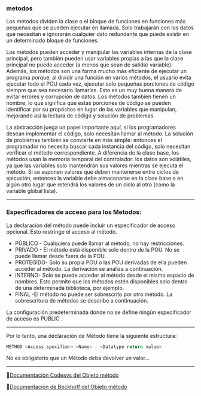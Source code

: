 ### metodos

Los métodos dividen la clase o el bloque de funciones en funciones más pequeñas que se pueden ejecutar en
llamada. Solo trabajarán con los datos que necesitan e ignorarán cualquier dato redundante que
puede existir en un determinado bloque de funciones.

Los métodos pueden acceder y manipular las variables internas de la clase principal, pero también pueden usar
variables propias a las que la clase principal no puede acceder (a menos que sean de salida)
variable).
Además, los métodos son una forma mucho más eficiente de ejecutar un programa porque, al dividir una
función en varios métodos, el usuario evita ejecutar todo el POU cada vez,
ejecutar solo pequeñas porciones de código siempre que sea necesario llamarlas. Esto es un
muy buena manera de evitar errores y corrupción de datos.
Los métodos también tienen un nombre, lo que significa que estas porciones de código se pueden identificar por su
propósitos en lugar de las variables que manipulan, mejorando así la lectura de código y
solución de problemas.

La abstracción juega un papel importante aquí, si los programadores desean implementar el código, 
solo necesitan llamar al método. La solución de problemas también se convierte en
más simple: entonces el programador no necesita buscar cada instancia del código,
solo necesitan verificar el método correspondiente.
A diferencia de la clase base, los métodos usan la memoria temporal del controlador: los datos son volátiles, ya que
las variables solo mantendrán sus valores mientras se ejecuta el método. Si se suponen valores que deben
mantenerse entre ciclos de ejecución, entonces la variable debe almacenarse en la clase base o en
algún otro lugar que retendrá los valores de un ciclo al otro (como la variable global
lista).
***
### Especificadores de acceso para los Metodos:
La declaración del método puede incluir un especificador de acceso opcional. Esto restringe el acceso al método.

- PÚBLICO	- Cualquiera puede llamar al método, no hay restricciones.
- PRIVADO	- El método está disponible solo dentro de la POU. No se puede llamar desde fuera de la POU.
- PROTEGIDO- Solo su propia POU o las POU derivadas de ella pueden acceder al método. La derivación se analiza a continuación.
- INTERNO- Solo se puede acceder al método desde el mismo espacio de nombres. Esto permite que los métodos estén disponibles solo dentro de una determinada biblioteca, por ejemplo.
- FINAL -El método no puede ser sobrescrito por otro método. La sobrescritura de métodos se describe a continuación.

La configuración predeterminada donde no se define ningún especificador de acceso es PUBLIC .
***
Por lo tanto, una declaración de Método tiene la siguiente estructura:
```typescript
METHOD <Access specifier> <Name> : <Datatype return value>
```
No es obligatorio que un Método deba devolver un valor...
***
🔗[Documentación Codesys del Objeto método](https://help.codesys.com/api-content/2/codesys/3.5.14.0/en/_cds_obj_method/#e4507ebe4233ac0c0a8640e00a37b12-id-3375759d0dd23b38c0a864630d4cd159)

🔗[Documentación de Beckhoff del Objeto método](https://infosys.beckhoff.com/english.php?content=../content/1033/tc3_plc_intro/2530307467.html&id=)
